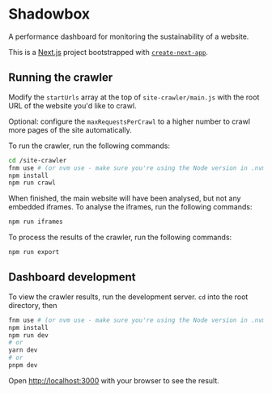 # Shadowbox

A performance dashboard for monitoring the sustainability of a website.

This is a [Next.js](https://nextjs.org/) project bootstrapped with [`create-next-app`](https://github.com/vercel/next.js/tree/canary/packages/create-next-app).

## Running the crawler

Modify the `startUrls` array at the top of `site-crawler/main.js` with the root URL of the website you'd like to crawl.

Optional: configure the `maxRequestsPerCrawl` to a higher number to crawl more pages of the site automatically.

To run the crawler, run the following commands:

```bash
cd /site-crawler
fnm use # (or nvm use - make sure you're using the Node version in .nvmrc)
npm install
npm run crawl
```

When finished, the main website will have been analysed, but not any embedded iframes. To analyse the iframes, run the following commands:

```bash
npm run iframes
```

To process the results of the crawler, run the following commands:

```bash
npm run export
```

## Dashboard development

To view the crawler results, run the development server. `cd` into the root directory, then

```bash
fnm use # (or nvm use - make sure you're using the Node version in .nvmrc)
npm install
npm run dev
# or
yarn dev
# or
pnpm dev
```

Open [http://localhost:3000](http://localhost:3000) with your browser to see the result.
